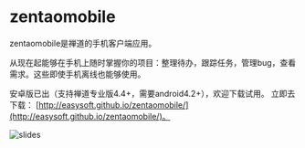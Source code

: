 zentaomobile
============

zentaomobile是禅道的手机客户端应用。

从现在起能够在手机上随时掌握你的项目：整理待办，跟踪任务，管理bug，查看需求。这些即使手机离线也能够使用。

安卓版已出（支持禅道专业版4.4+，需要android4.2+），欢迎下载试用。
立即去下载： [http://easysoft.github.io/zentaomobile/](http://easysoft.github.io/zentaomobile/)。

![slides](https://cloud.githubusercontent.com/assets/472425/6163679/5dfea922-b2d0-11e4-8500-7b8e92de1893.gif)


